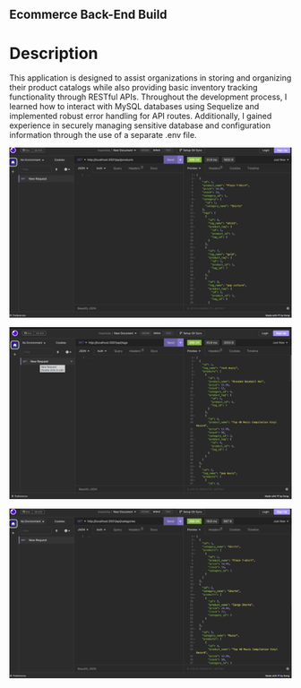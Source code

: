 ## Ecommerce Back-End Build

# Description
This application is designed to assist organizations in storing and organizing their product catalogs while also providing basic inventory tracking functionality through RESTful APIs. Throughout the development process, I learned how to interact with MySQL databases using Sequelize and implemented robust error handling for API routes. Additionally, I gained experience in securely managing sensitive database and configuration information through the use of a separate .env file.




![Screenshot](./assets/img/insomnia%231.jpg)

![Screenshot](./assets/img/insomnia%232.jpg)

![Screenshot](./assets/img/insomnia%233.jpg)



